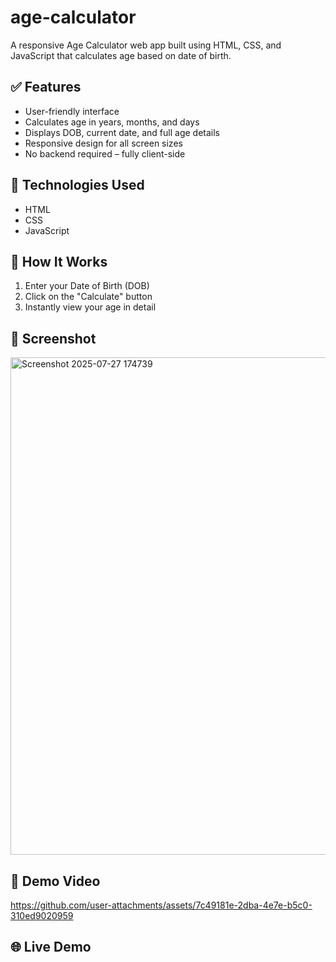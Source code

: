 # age-calculator
A responsive Age Calculator web app built using HTML, CSS, and JavaScript that calculates age based on date of birth.
## ✅ Features
- User-friendly interface
- Calculates age in years, months, and days
- Displays DOB, current date, and full age details
- Responsive design for all screen sizes
- No backend required – fully client-side

## 🚀 Technologies Used
- HTML
- CSS
- JavaScript

## 🧠 How It Works
1. Enter your Date of Birth (DOB)
2. Click on the "Calculate" button
3. Instantly view your age in detail

## 📸 Screenshot
<img width="646" height="796" alt="Screenshot 2025-07-27 174739" src="https://github.com/user-attachments/assets/2ce4a6d2-e254-4b03-a93d-e6f65a962783" />

## 🎥 Demo Video
https://github.com/user-attachments/assets/7c49181e-2dba-4e7e-b5c0-310ed9020959

## 🌐 Live Demo
